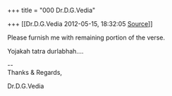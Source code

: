 +++
title = "000 Dr.D.G.Vedia"

+++
[[Dr.D.G.Vedia	2012-05-15, 18:32:05 [Source](https://groups.google.com/g/bvparishat/c/Goh69IevEyo)]]



Please furnish me with remaining portion of the verse.



Yojakah tatra durlabhah....  
  
--  
Thanks & Regards,  
  
Dr.D.G.Vedia  

